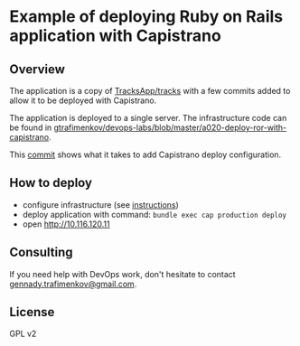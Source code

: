 # Example of deploying Ruby on Rails application with Capistrano

## Overview

The application is a copy of [TracksApp/tracks](https://github.com/TracksApp/tracks) with
a few commits added to allow it to be deployed with Capistrano.

The application is deployed to a single server.  The infrastructure code can be found
in [gtrafimenkov/devops-labs/blob/master/a020-deploy-ror-with-capistrano](https://github.com/gtrafimenkov/devops-labs/blob/master/a020-deploy-ror-with-capistrano/readme.md).

This [commit](https://github.com/gtrafimenkov/example-a020-ror-app-tracks/commit/b09b0c310b2a1e6163f990eba6cbb078d218dac3) shows what it takes to add Capistrano deploy configuration.

## How to deploy

- configure infrastructure (see [instructions](https://github.com/gtrafimenkov/devops-labs/blob/master/a020-deploy-ror-with-capistrano/readme.md))
- deploy application with command: `bundle exec cap production deploy`
- open http://10.116.120.11

## Consulting

If you need help with DevOps work,
don't hesitate to contact gennady.trafimenkov@gmail.com.

## License

GPL v2
